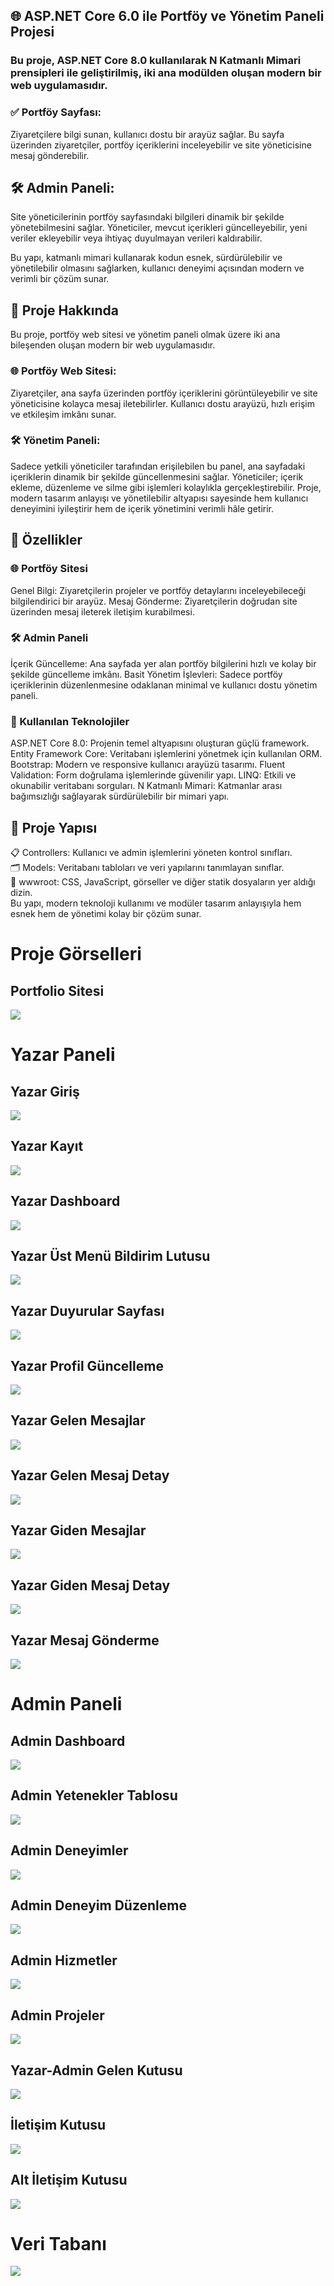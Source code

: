 ## 🌐 ASP.NET Core 6.0 ile Portföy ve Yönetim Paneli Projesi
### Bu proje, ASP.NET Core 8.0 kullanılarak N Katmanlı Mimari prensipleri ile geliştirilmiş, iki ana modülden oluşan modern bir web uygulamasıdır.

### ✅ Portföy Sayfası:
Ziyaretçilere bilgi sunan, kullanıcı dostu bir arayüz sağlar. Bu sayfa üzerinden ziyaretçiler, portföy içeriklerini inceleyebilir ve site yöneticisine mesaj gönderebilir.

## 🛠️ Admin Paneli:
Site yöneticilerinin portföy sayfasındaki bilgileri dinamik bir şekilde yönetebilmesini sağlar. Yöneticiler, mevcut içerikleri güncelleyebilir, yeni veriler ekleyebilir veya ihtiyaç duyulmayan verileri kaldırabilir.

Bu yapı, katmanlı mimari kullanarak kodun esnek, sürdürülebilir ve yönetilebilir olmasını sağlarken, kullanıcı deneyimi açısından modern ve verimli bir çözüm sunar.
## 📌 Proje Hakkında
Bu proje, portföy web sitesi ve yönetim paneli olmak üzere iki ana bileşenden oluşan modern bir web uygulamasıdır.

### 🌐 Portföy Web Sitesi:
Ziyaretçiler, ana sayfa üzerinden portföy içeriklerini görüntüleyebilir ve site yöneticisine kolayca mesaj iletebilirler. Kullanıcı dostu arayüzü, hızlı erişim ve etkileşim imkânı sunar.

### 🛠️ Yönetim Paneli:
Sadece yetkili yöneticiler tarafından erişilebilen bu panel, ana sayfadaki içeriklerin dinamik bir şekilde güncellenmesini sağlar. Yöneticiler; içerik ekleme, düzenleme ve silme gibi işlemleri kolaylıkla gerçekleştirebilir.
Proje, modern tasarım anlayışı ve yönetilebilir altyapısı sayesinde hem kullanıcı deneyimini iyileştirir hem de içerik yönetimini verimli hâle getirir.
## 🎯 Özellikler
### 🌐 Portföy Sitesi
Genel Bilgi: Ziyaretçilerin projeler ve portföy detaylarını inceleyebileceği bilgilendirici bir arayüz.
Mesaj Gönderme: Ziyaretçilerin doğrudan site üzerinden mesaj ileterek iletişim kurabilmesi.
### 🛠️ Admin Paneli
İçerik Güncelleme: Ana sayfada yer alan portföy bilgilerini hızlı ve kolay bir şekilde güncelleme imkânı.
Basit Yönetim İşlevleri: Sadece portföy içeriklerinin düzenlenmesine odaklanan minimal ve kullanıcı dostu yönetim paneli.
### 🚀 Kullanılan Teknolojiler
ASP.NET Core 8.0: Projenin temel altyapısını oluşturan güçlü framework.
Entity Framework Core: Veritabanı işlemlerini yönetmek için kullanılan ORM.
Bootstrap: Modern ve responsive kullanıcı arayüzü tasarımı.
Fluent Validation: Form doğrulama işlemlerinde güvenilir yapı.
LINQ: Etkili ve okunabilir veritabanı sorguları.
N Katmanlı Mimari: Katmanlar arası bağımsızlığı sağlayarak sürdürülebilir bir mimari yapı.
## 📂 Proje Yapısı
📋 Controllers: Kullanıcı ve admin işlemlerini yöneten kontrol sınıfları.<br>
🗂️ Models: Veritabanı tabloları ve veri yapılarını tanımlayan sınıflar.<br>
📁 wwwroot: CSS, JavaScript, görseller ve diğer statik dosyaların yer aldığı dizin.<br>
Bu yapı, modern teknoloji kullanımı ve modüler tasarım anlayışıyla hem esnek hem de yönetimi kolay bir çözüm sunar.

# Proje Görselleri
## Portfolio Sitesi
![](https://github.com/berkiskitoglu/Core_Proje/blob/master/image/anasayfa.png)
# Yazar Paneli
## Yazar Giriş
![](https://github.com/berkiskitoglu/Core_Proje/blob/master/image/2.png)
## Yazar Kayıt
![](https://github.com/berkiskitoglu/Core_Proje/blob/master/image/3.png)
## Yazar Dashboard
![](https://github.com/berkiskitoglu/Core_Proje/blob/master/image/4.png)
## Yazar Üst Menü Bildirim Lutusu
![](https://github.com/berkiskitoglu/Core_Proje/blob/master/image/5.png)
## Yazar Duyurular Sayfası
![](https://github.com/berkiskitoglu/Core_Proje/blob/master/image/6.png)
## Yazar Profil Güncelleme
![](https://github.com/berkiskitoglu/Core_Proje/blob/master/image/7.png)
## Yazar Gelen Mesajlar
![](https://github.com/berkiskitoglu/Core_Proje/blob/master/image/8.png)
## Yazar Gelen Mesaj Detay
![](https://github.com/berkiskitoglu/Core_Proje/blob/master/image/9.png)
## Yazar Giden Mesajlar
![](https://github.com/berkiskitoglu/Core_Proje/blob/master/image/10.png)
## Yazar Giden Mesaj Detay
![](https://github.com/berkiskitoglu/Core_Proje/blob/master/image/11.png)
## Yazar Mesaj Gönderme
![](https://github.com/berkiskitoglu/Core_Proje/blob/master/image/12.png)
# Admin Paneli
## Admin Dashboard
![](https://github.com/berkiskitoglu/Core_Proje/blob/master/image/admin1.png)
## Admin Yetenekler Tablosu
![](https://github.com/berkiskitoglu/Core_Proje/blob/master/image/admin2.png)
## Admin Deneyimler
![](https://github.com/berkiskitoglu/Core_Proje/blob/master/image/admin3.png)
## Admin Deneyim Düzenleme
![](https://github.com/berkiskitoglu/Core_Proje/blob/master/image/admin8.png)
## Admin Hizmetler
![](https://github.com/berkiskitoglu/Core_Proje/blob/master/image/admin4.png)
## Admin Projeler
![](https://github.com/berkiskitoglu/Core_Proje/blob/master/image/admin5.png)
## Yazar-Admin Gelen Kutusu
![](https://github.com/berkiskitoglu/Core_Proje/blob/master/image/admin6.png)
## İletişim Kutusu
![](https://github.com/berkiskitoglu/Core_Proje/blob/master/image/admin7.png)
## Alt İletişim Kutusu
![](https://github.com/berkiskitoglu/Core_Proje/blob/master/image/admin9.png)
# Veri Tabanı
![](https://github.com/berkiskitoglu/Core_Proje/blob/master/image/database.png)


